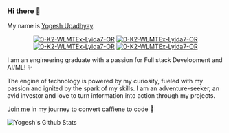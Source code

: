 ### Hi there 👋

My name is [Yogesh Upadhyay](https://yogeshupadhyay.netlify.app). 

<div align = "center">
 
<a href = "mailto:yogeshh2021@gmail.com?subject = Feedback&body = Message" target='_blank'><img src='https://img.shields.io/badge/Gmail-yogeshh2021?style=for-the-badge&logo=gmail&logoColor=white' border='0' alt='0-K2-WLMTEx-Lyida7-OR'/></a>
<a href='https://www.linkedin.com/in/yogesh-upadhyay-8169b4190/' target='_blank'><img src='https://img.shields.io/badge/LinkedIn-739a8b143?style=for-the-badge&logo=linkedin&logoColor=white' border='0' alt='0-K2-WLMTEx-Lyida7-OR'/></a>
 <a href='https://github.com/YogeshUpdhyay' target='_blank'><img src='https://img.shields.io/badge/GitHub-dsrao711?style=for-the-badge&logo=github&logoColor=white' border='0' alt='0-K2-WLMTEx-Lyida7-OR'/></a>
 <a href='https://www.hackerrank.com/yogeshh2021' target='_blank'><img src='https://img.shields.io/badge/-Hackerrank-dsrao07?style=for-the-badge&logo=HackerRank&logoColor=white' border='0' alt='0-K2-WLMTEx-Lyida7-OR'/></a>
 
 
</div>


I am an engineering graduate with a passion for Full stack Development and AI/ML! ✨

The engine of technology is powered by my curiosity, fueled with my passion and ignited by the spark of my skills. I am an adventure-seeker, an avid investor and love to turn information into action through my projects.
 
[Join me](mailto:yogeshh2021@gmail.com) in my journey to convert caffiene to code 🌱


![Yogesh's Github Stats](https://github-readme-stats.vercel.app/api?username=YogeshUpdhyay&show_icons=true&count_private=true)

